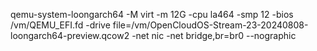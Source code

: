 qemu-system-loongarch64 -M virt -m 12G -cpu la464 -smp 12 -bios /vm/QEMU_EFI.fd -drive file=/vm/OpenCloudOS-Stream-23-20240808-loongarch64-preview.qcow2  -net nic  -net bridge,br=br0  --nographic
